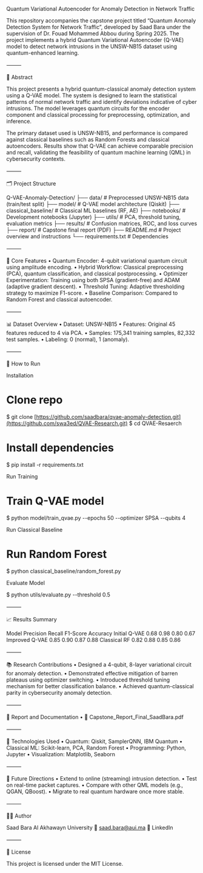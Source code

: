 Quantum Variational Autoencoder for Anomaly Detection in Network Traffic

This repository accompanies the capstone project titled “Quantum Anomaly Detection System for Network Traffic”, developed by Saad Bara under the supervision of Dr. Fouad Mohammed Abbou during Spring 2025. The project implements a hybrid Quantum Variational Autoencoder (Q-VAE) model to detect network intrusions in the UNSW-NB15 dataset using quantum-enhanced learning.

⸻

📘 Abstract

This project presents a hybrid quantum-classical anomaly detection system using a Q-VAE model. The system is designed to learn the statistical patterns of normal network traffic and identify deviations indicative of cyber intrusions. The model leverages quantum circuits for the encoder component and classical processing for preprocessing, optimization, and inference.

The primary dataset used is UNSW-NB15, and performance is compared against classical baselines such as Random Forests and classical autoencoders. Results show that Q-VAE can achieve comparable precision and recall, validating the feasibility of quantum machine learning (QML) in cybersecurity contexts.

⸻

🗂️ Project Structure

Q-VAE-Anomaly-Detection/
├── data/                   # Preprocessed UNSW-NB15 data (train/test split)
├── model/                 # Q-VAE model architecture (Qiskit)
├── classical_baseline/    # Classical ML baselines (RF, AE)
├── notebooks/             # Development notebooks (Jupyter)
├── utils/                 # PCA, threshold tuning, evaluation metrics
├── results/               # Confusion matrices, ROC, and loss curves
├── report/                # Capstone final report (PDF)
├── README.md              # Project overview and instructions
└── requirements.txt       # Dependencies


⸻

🧠 Core Features
	•	Quantum Encoder: 4-qubit variational quantum circuit using amplitude encoding.
	•	Hybrid Workflow: Classical preprocessing (PCA), quantum classification, and classical postprocessing.
	•	Optimizer Experimentation: Training using both SPSA (gradient-free) and ADAM (adaptive gradient descent).
	•	Threshold Tuning: Adaptive thresholding strategy to maximize F1-score.
	•	Baseline Comparison: Compared to Random Forest and classical autoencoder.

⸻

📊 Dataset Overview
	•	Dataset: UNSW-NB15
	•	Features: Original 45 features reduced to 4 via PCA.
	•	Samples: 175,341 training samples, 82,332 test samples.
	•	Labeling: 0 (normal), 1 (anomaly).

⸻

🚀 How to Run

Installation

# Clone repo
$ git clone [https://github.com/saadbara/qvae-anomaly-detection.git](https://github.com/swa3ed/QVAE-Research.git)
$ cd QVAE-Resaerch

# Install dependencies
$ pip install -r requirements.txt

Run Training

# Train Q-VAE model
$ python model/train_qvae.py --epochs 50 --optimizer SPSA --qubits 4

Run Classical Baseline

# Run Random Forest
$ python classical_baseline/random_forest.py

Evaluate Model

$ python utils/evaluate.py --threshold 0.5


⸻

📈 Results Summary

Model	Precision	Recall	F1-Score	Accuracy
Initial Q-VAE	0.68	0.98	0.80	0.67
Improved Q-VAE	0.85	0.90	0.87	0.88
Classical RF	0.82	0.88	0.85	0.86


⸻

📚 Research Contributions
	•	Designed a 4-qubit, 8-layer variational circuit for anomaly detection.
	•	Demonstrated effective mitigation of barren plateaus using optimizer switching.
	•	Introduced threshold tuning mechanism for better classification balance.
	•	Achieved quantum-classical parity in cybersecurity anomaly detection.

⸻

📎 Report and Documentation
	•	📄 Capstone_Report_Final_SaadBara.pdf

⸻

🧪 Technologies Used
	•	Quantum: Qiskit, SamplerQNN, IBM Quantum
	•	Classical ML: Scikit-learn, PCA, Random Forest
	•	Programming: Python, Jupyter
	•	Visualization: Matplotlib, Seaborn

⸻

🧭 Future Directions
	•	Extend to online (streaming) intrusion detection.
	•	Test on real-time packet captures.
	•	Compare with other QML models (e.g., QGAN, QBoost).
	•	Migrate to real quantum hardware once more stable.

⸻

👨‍💻 Author

Saad Bara
Al Akhawayn University
📧 saad.bara@aui.ma
🔗 LinkedIn

⸻

📜 License

This project is licensed under the MIT License.
